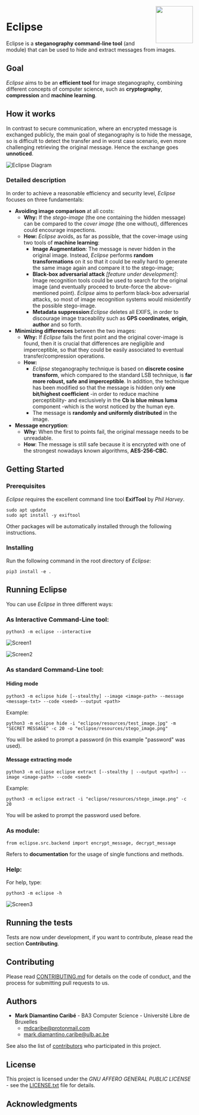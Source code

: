 <img src="eclipse/resources/eclipse_icon.png" align="right" width="100"/>


# Eclipse

Eclipse is a **steganography command-line tool** (and module) that can be used to hide and extract messages from images.

## Goal
*Eclipse* aims to be an **efficient tool** for image steganography, combining different concepts of computer science, such as **cryptography**, **compression** and **machine learning**.

## How it works
In contrast to secure communication, where an encrypted message is exchanged publicly, the main goal of steganography is to hide the message, so is difficult to detect the transfer and in worst case scenario, even more challenging retrieving the original message. Hence the exchange goes **unnoticed**.

![Eclipse Diagram](eclipse/resources/eclipse_diagram.png)

### Detailed description
In order to achieve a reasonable efficiency and security level, *Eclipse* focuses on three fundamentals:
- **Avoiding image comparison** at  all costs:
	- **Why:** If the *stego-image* (the one containing the hidden message) can be compared to the *cover image* (the one without), differences could encourage inspections.
	- **How:**  *Eclipse* avoids, as far as possible, that the cover-image using two tools of **machine learning**:
		- **Image Augmentation**: The message is never hidden in the original image. Instead, *Eclipse* performs **random transformations** on it so that it could be really hard to generate the same image again and compare it to the stego-image;
		- **Black-box adversarial attack** *[feature under development]*: Image recognition tools could be used to search for the original image (and eventually proceed to brute-force the above-mentioned point). *Eclipse* aims to perform black-box adversarial attacks, so most of image recognition systems would misidentify the possible stego-image.
		- **Metadata suppression**:*Eclipse* deletes all EXIFS, in order to discourage image traceability such as **GPS coordinates**, **origin**, **author** and so forth.
- **Minimizing differences** between the two images:
	- **Why:**  If *Eclipse* fails the first point and the original cover-image is found,  then it is crucial that differences are negligible and imperceptible, so that they could be easily associated to eventual transfer/compression operations.
	- **How:**  
		- *Eclipse* steganography technique is based on **discrete cosine transform**, which compared to the standard LSB technique, is **far more robust, safe and imperceptible**. In addition, the technique has been modified so that the message is hidden only **one bit/highest coefficient** -in order to reduce machine perceptibility- and exclusively in the **Cb is blue minus luma** component -which is the worst noticed by the human eye.
		- The message is **randomly and uniformly distributed** in the image.
- **Message encryption**:
	- **Why**: When the first to points fail, the original message needs to be unreadable.
	- **How**: The message is still safe because it is encrypted with one of the strongest nowadays known algorithms, **AES-256-CBC**.

## Getting Started

### Prerequisites

*Eclipse* requires the excellent command line tool **ExifTool** by *Phil Harvey*.

```
sudo apt update
sudo apt install -y exiftool
```
Other packages will be automatically installed through the following instructions.

### Installing

Run the following command in the root directory of *Eclipse*:

```
pip3 install -e .
```

## Running Eclipse
You can use *Eclipse* in three different ways:
### As **Interactive Command-Line tool**:
```
python3 -m eclipse --interactive
```
![Screen1](eclipse/resources/screen1.png)

![Screen2](eclipse/resources/screen2.png)


### As **standard Command-Line tool**:
#### Hiding mode
```
python3 -m eclipse hide [--stealthy] --image <image-path> --message <message-txt> --code <seed> --output <path>
```
Example:
```
python3 -m eclipse hide -i "eclipse/resources/test_image.jpg" -m "SECRET MESSAGE" -c 20 -o "eclipse/resources/stego_image.png"
```
You will be asked to prompt a password (in this example "password" was used).
#### Message extracting mode
```
python3 -m eclipse eclipse extract [--stealthy | --output <path>] --image <image-path> --code <seed>
```
Example:
```
python3 -m eclipse extract -i "eclipse/resources/stego_image.png" -c 20
```
You will be asked to prompt the password used before.

### As **module**:
```
from eclipse.src.backend import encrypt_message, decrypt_message
```
Refers to **documentation** for the usage of single functions and methods.

### Help:
For help, type:
```
python3 -m eclipse -h
```
![Screen3](eclipse/resources/screen3.png)


## Running the tests

Tests are now under development, if you want to contribute, please read the section **Contributing**.


## Contributing

Please read [CONTRIBUTING.md](https://gist.github.com/PurpleBooth/b24679402957c63ec426) for details on the code of conduct, and the process for submitting pull requests to us.


## Authors

* **Mark Diamantino Caribé** - BA3 Computer Science - Université Libre de Bruxelles
	* mdcaribe@protonmail.com
	* mark.diamantino.caribe@ulb.ac.be

See also the list of [contributors](https://github.com/mdiamantino/eclipse/contributors) who participated in this project.

## License

This project is licensed under the *GNU AFFERO GENERAL PUBLIC LICENSE* - see the [LICENSE.txt](LICENSE.txt) file for details.

## Acknowledgments
